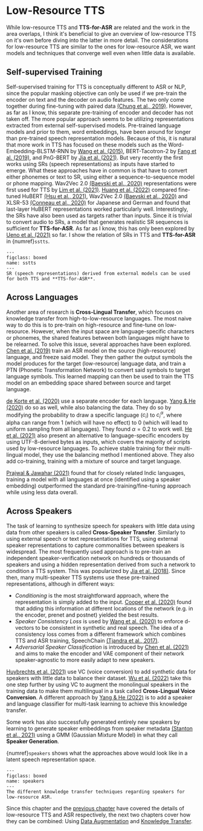 # Low-Resource TTS

While low-resource TTS and **TTS-for-ASR** are related and the work in the area overlaps, I think it's beneficial to give an overview of low-resource TTS on it's own before diving into the latter in more detail. The considerations for low-resource TTS are similar to the ones for low-resource ASR, we want models and techniques that converge well even when little data is available.

## Self-supervised Training

Self-supervised training for TTS is conceptually different to ASR or NLP, since the popular masking objective can only be used if we pre-train the encoder on text and the decoder on audio features. The two only come together during fine-tuning with paired data [(Chung et al., 2019)](references.html#chung2019semisuptts). However, as far as I know, this separate pre-training of encoder and decoder has not taken off. The more popular approach seems to be utilizing representations extracted from external self-supervised models. Pre-trained language models and prior to them, word embeddings, have been around for longer than pre-trained speech representation models. Because of this, it is natural that more work in TTS has focused on these models such as the Word-Embedding-BLSTM-RNN by [Wang et al. (2015)](references.html#wang2015wordvec), BERT-Tacotron-2 by [Fang et al. (2019)](references.html#fang2019pretrained), and PnG-BERT by [Jia et al. (2021)](references.html#jia2021pngbert). But very recently the first works using SRs (speech representations) as inputs have started to emerge. What these approaches have in common is that have to convert either phonemes or text to SR, using either a sequence-to-sequence model or phone mapping. Wav2Vec 2.0 [(Baevski et al., 2020)](references.html#baevski2020wav2vec2) representations were first used for TTS by [Lim et al. (2021)](references.html#lim2021w2v2tts). [Huang et al. (2022)](references.html#huang2022dth) compared fine-tuned HuBERT [(Hsu et al., 2021)](references.html#hsu2021hubert), Wav2Vec 2.0 [(Baevski et al., 2020)](references.html#baevski2020wav2vec2) and XLSR-53 [(Conneau et al., 2020)](references.html#conneau2020xlsr53) for Japanese and German and found that last-layer HuBERT representations worked particularly well. Interestingly, the SRs have also been used as targets rather than inputs. Since it is trivial to convert audio to SRs, a model that generates realistic SR sequences is sufficient for **TTS-for-ASR**. As far as I know, this has only been explored by [Ueno et al. (2021)](references.html#ueno2021dth) so far. I show the relation of SRs in TTS and **TTS-for-ASR** in {numref}`sstts`.

```{figure} ../figures/self-supervised-tts.svg
---
figclass: boxed
name: sstts
---
SR (speech representations) derived from external models can be used for both TTS and **TTS-for-ASR**.
```

## Across Languages

Another area of research is **Cross-Lingual Transfer**, which focuses on knowledge transfer from high-to-low-resource languages. The most naive way to do this is to pre-train on high-resource and fine-tune on low-resource. However, when the input space are language-specific characters or phonemes, the shared features between both languages might have to be relearned. To solve this issue, several approaches have been explored. [Chen et al. (2019)](references.html#chen2021mixmatch) train an ASR model on the source (high-resource) language, and freeze said model. They then gather the output symbols the model produces for the target (low-resource) language data, and train a PTN (Phonetic Transformation Network) to convert said symbols to target language symbols. This learned mapping can then be used to train the TTS model on an embedding space shared between source and target language.

[de Korte et al. (2020)](references.html#dekorte2020encoder) use a separate encoder for each language. [Yang & He (2020)](references.html#yang2020universal) do so as well, while also balancing the data. They do so by modifying the probability to draw a specific language ($c_i$) to $c_i^\alpha$, where alpha can range from 1 (which will have no effect) to 0 (which will lead to uniform sampling from all languages). They found $\alpha=0.2$ to work well. [He et al. (2021)](references.html#he2021byte) also present an alternative to language-specific encoders by using UTF-8-derived bytes as inputs, which covers the majority of scripts used by low-resource languages. To achieve stable training for their multi-lingual model, they use the balancing method I mentioned above. They also add co-training, training with a mixture of source and target language.

[Prajwal & Jawahar (2021)](references.html#prajwaljawahar2021tts) found that for closely related Indic languages, training a model with all languages at once (identified using a speaker embedding) outperformed the standard pre-training/fine-tuning approach while using less data overall.

## Across Speakers

The task of learning to synthesize speech for speakers with little data using data from other speakers is called **Cross-Speaker Transfer**.
Similarly to using external speech or text representations for TTS, using external speaker representations to capture commonalities between speakers is widespread. The most frequently used approach is to pre-train an independent speaker-verification network on hundreds or thousands of speakers and using a hidden representation derived from such a network to condition a TTS system. This was popularized by [Jia et al. (2018)](references.html#jia2018dvecs). Since then, many multi-speaker TTS systems use these pre-trained representations, although in different ways:
- *Conditioning* is the most straightforward approach, where the representation is simply added to the input. [Cooper et al. (2020)](references.html#cooper2020zeroshot) found that adding this information at different locations of the network (e.g. in the encoder, prenet and postnet) yielded the best results.
- *Speaker Consistency Loss* is used by [Wang et al. (2020)](references.html#wang2020scl) to enforce d-vectors to be consistent in synthetic and real speech. The idea of a consistency loss comes from a different framework which combines TTS and ASR training, SpeechChain [(Tjandra et al., 2017)](references.html#tjandra2017speechchain).
- *Adversarial Speaker Classification* is introduced by [Chen et al. (2021)](references.html#chen2021mixmatch) and aims to make the encoder and VAE component of their network speaker-agnostic to more easily adapt to new speakers.

[Huybrechts et al. (2021)](references.html#huybrechts2021vc) use VC (voice conversion) to add synthetic data for speakers with little data to balance their dataset. [Wu et al. (2022)](references.html#wu2022srvc) take this one step further by using VC to augment the monolingual speakers in the training data to make them multilingual in a task called **Cross-Lingual Voice Conversion**. A different approach by [Yang & He (2022)](references.html#yang2022multiling) is to add a speaker and language classifier for multi-task learning to achieve this knowledge transfer.

Some work has also successfully generated entirely new speakers by learning to generate speaker embeddings from speaker metadata [(Stanton et al., 2021)](references.html#stanton2022speakergen) using a GMM (Gaussian Mixture Model) in what they call **Speaker Generation**.

{numref}`speakers` shows what the approaches above would look like in a latent speech representation space.

```{figure} ../figures/speakers.svg
---
figclass: boxed
name: speakers
---
The different knowledge transfer techniques regarding speakers for low-resource ASR.
```

Since this chapter and the [previous chapter](03_low_resource_asr) have covered the details of low-resource TTS and ASR respectively, the next two chapters cover how they can be combined: Using [Data Augmentation](05_augmentation) and [Knowledge Transfer](06_transfer).

<!-- ## Speechchain - not that important, only do this one if there's time -->